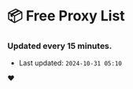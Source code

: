 # :package: Free Proxy List
### Updated every 15 minutes.

- Last updated: `2024-10-31 05:10`

:heart:
